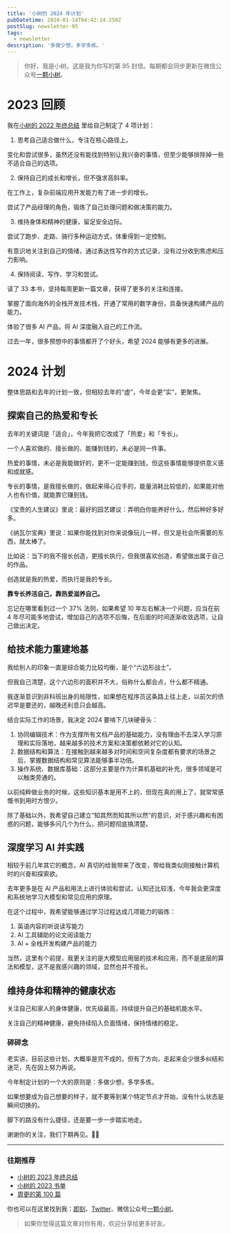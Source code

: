 ```yaml
---
title: '小树的 2024 年计划'
pubDatetime: 2024-01-14T04:42:24.250Z
postSlug: newsletter-95
tags:
  - newsletter
description: '多做少想，多学多练。'
---
```


> 你好，我是小树。这是我为你写的第 95 封信。每期都会同步更新在微信公众号[一颗小树](https://weixin.sogou.com/weixin?query=a_warm_tree)。

# 2023 回顾

我在[小树的 2022 年终总结](https://mp.weixin.qq.com/s/7XsY5S28uc345B-cwbMJ7A) 里给自己制定了 4 项计划：

1. 思考自己适合做什么，专注在核心路径上。

变化和尝试很多，虽然还没有能找到特别让我兴奋的事情，但至少能够排除掉一些不适合自己的选项。

2. 保持自己的成长和增长，但不强求高斜率。

在工作上，复杂前端应用开发能力有了进一步的增长。

尝试了产品经理的角色，锻炼了自己处理问题和做决策的能力。

3. 维持身体和精神的健康，留足安全边际。

尝试了跑步、走路、骑行多种运动方式，体重得到一定控制。

有意识地关注到自己的情绪，通过表达性写作的方式记录，没有过分收到焦虑和压力影响。

4. 保持阅读、写作、学习和尝试。

读了 33 本书，坚持每周更新一篇文章，获得了更多的关注和连接。

掌握了面向海外的全栈开发技术栈，开通了常用的数字身份，具备快速构建产品的能力。

体验了很多 AI 产品，将 AI 深度融入自己的工作流。

过去一年，很多预想中的事情都开了个好头，希望 2024 能够有更多的进展。

# 2024 计划

整体思路和去年的计划一致，但相较去年的“虚”，今年会更“实”，更聚焦。

## 探索自己的热爱和专长

去年的关键词是「适合」，今年我把它改成了「热爱」和「专长」。

一个人喜欢做的、擅长做的、能赚到钱的，未必是同一件事。

热爱的事情，未必是我能做好的，更不一定能赚到钱，但这些事情能够提供意义感和成就感。

专长的事情，是我擅长做的，做起来得心应手的，能量消耗比较低的，如果能对他人也有价值，就能靠它赚到钱。

《宝贵的人生建议》里说：最好的园艺建议：弄明白你能养好什么，然后种好多好多。

《纳瓦尔宝典》里说：如果你能找到对你来说像玩儿一样，但又是社会所需要的东西，就太棒了。

比如说：当下的我不擅长创造，更擅长执行，但我很喜欢创造，希望做出属于自己的作品。

创造就是我的热爱，而执行是我的专长。

**靠专长养活自己，靠热爱滋养自己。**

忘记在哪里看到过一个 37% 法则，如果希望 10 年左右解决一个问题，应当在前 4 年尽可能多地尝试，增加自己的选项不后悔，在后面的时间逐渐收敛选项，让自己做出决定。

## 给技术能力重建地基

我给别人的印象一直是综合能力比较均衡，是个“六边形战士”。

但我自己清楚，这个六边形的面积并不大，俗称什么都会点，什么都不精通。

我逐渐意识到非科班出身的局限性，如果想在程序员这条路上往上走，以前欠的债迟早是要还的，越晚还利息只会越高。

结合实际工作的场景，我决定 2024 要啃下几块硬骨头：

1. 协同编辑技术：作为支撑所有文档产品的基础能力，没有理由不去深入学习原理和实际落地，越来越多的技术方案和决策都依赖对它的认知。
2. 数据结构和算法：在接触到越来越多对时间和空间复杂度都有要求的场景之后，掌握数据结构和常见算法能够事半功倍。
3. 操作系统、数据库基础：这部分主要是作为计算机基础的补充，很多领域是可以触类旁通的。

以前纯粹做业务的时候，这些知识基本是用不上的，但现在真的用上了，就常常感慨书到用时方恨少。

除了基础以外，我希望自己建立“知其然而知其所以然”的意识，对于感兴趣和有困惑的问题，能够多问几个为什么，把问题彻底搞清楚。

## 深度学习 AI 并实践

相较于前几年其它的概念，AI 真切的给我带来了改变，带给我类似刚接触计算机时的兴奋和探索欲。

去年更多是在 AI 产品和用法上进行体验和尝试，认知还比较浅，今年我会更深度和系统地学习大模型和常见应用的原理。

在这个过程中，我希望能够通过学习过程达成几项能力的锻炼：

1. 英语内容的听说读写能力
2. AI 工具辅助的论文阅读能力
3. AI + 全栈开发构建产品的能力

当然，这里有个前提，我更关注的是大模型应用层的技术和应用，而不是底层的算法和模型，这不是我感兴趣的领域，显然也并不擅长。

## 维持身体和精神的健康状态

关注自己和家人的身体健康，优先级最高，持续提升自己的基础机能水平。

关注自己的精神健康，避免持续陷入负面情绪，保持情绪的稳定。

### 碎碎念

老实讲，目前这些计划，大概率是完不成的，但有了方向，走起来会少很多纠结和迷茫，先在因上努力再说。

今年制定计划的一个大的原则是：多做少想，多学多练。

如果想要成为自己想要的样子，就不要等到某个特定节点才开始，没有什么状态是瞬间切换的。

脚下的路没有什么捷径，还是要一步一步踏实地走。


谢谢你的关注，我们下期再见。👋🏻

---

### 往期推荐

- [小树的 2023 年终总结](https://mp.weixin.qq.com/s/rAcfoMnmNL5sYjQqsCm39w)
- [小树的 2023 书单](https://mp.weixin.qq.com/s/6cK60OCYpcqncs3DF9GjeA)
- [周更的第 100 篇](https://mp.weixin.qq.com/s/58mHog5-aX_ALNqVDfEbUg)

你也可以在这里找到我：[即刻](https://okjk.co/3Vsn5T)、[Twitter](https://twitter.com/yeshu_in_future)、微信公众号[一颗小树](https://weixin.sogou.com/weixin?query=a_warm_tree)。

> 如果你觉得这篇文章对你有用，欢迎分享给更多好友。
